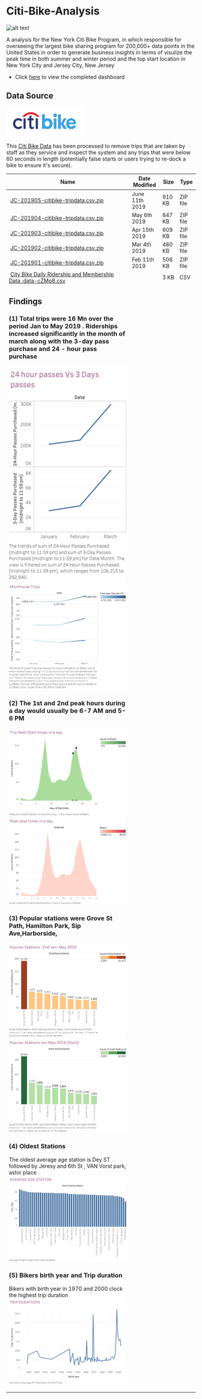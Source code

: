 
# Citi-Bike-Analysis

![alt text](https://d21xlh2maitm24.cloudfront.net/nyc/Annual-Membership-Image.png?mtime=20170331121650)


A analysis for the New York Citi Bike Program, in which responsible for overseeing the largest bike sharing program for 200,000+ data points in the United States
 in order to generate business insights in terms of visulize the peak time in both summer and winter period and the top start location in New York City and Jersey City, New Jersey
 
* Click [here](https://public.tableau.com/profile/nidhi1905#!/vizhome/CitibikesAnalysis/PeakHours?publish=yes) to view the completed dashboard




## Data Source
![alt text](Images/citibikedata.png)

This [Citi Bike Data](https://www.citibikenyc.com/system-data) has been processed to remove trips that are taken by staff as they service and inspect the system and any trips that were below 60 seconds in length 
(potentially false starts or users trying to re-dock a bike to ensure it's secure).

<table class="hide-while-loading table table-striped">
<tbody id="tbody-content">
<thead>
<tr>
<th>Name</th>
<th>Date Modified</th>
<th>Size</th>
<th>Type</th>
</tr>
</thead>
<tr>
<td>&nbsp;<a href="https://s3.amazonaws.com/tripdata/JC-201905-citibike-tripdata.csv.zip">JC-201905-citibike-tripdata.csv.zip</a></td>
<td>June 11th 2019</td>
<td>910 KB</td>
<td>ZIP file</td>
</tr>
<tr>
<td>&nbsp;<a href="https://s3.amazonaws.com/tripdata/JC-201904-citibike-tripdata.csv.zip">JC-201904-citibike-tripdata.csv.zip</a></td>
<td>May 6th 2019</td>
<td>847 KB</td>
<td>ZIP file</td>
</tr>
<tr>
<td>&nbsp;<a href="https://s3.amazonaws.com/tripdata/JC-201903-citibike-tripdata.csv.zip">JC-201903-citibike-tripdata.csv.zip</a></td>
<td>Apr 15th 2019</td>
<td>609 KB</td>
<td>ZIP file</td>
</tr>
<tr>
<td>&nbsp;<a href="https://s3.amazonaws.com/tripdata/JC-201902-citibike-tripdata.csv.zip">JC-201902-citibike-tripdata.csv.zip</a></td>
<td>Mar 4th 2019</td>
<td>480 KB</td>
<td>ZIP file</td>
</tr>
<tr>
<td>&nbsp;<a href="https://s3.amazonaws.com/tripdata/JC-201901-citibike-tripdata.csv.zip">JC-201901-citibike-tripdata.csv.zip</a></td>
<td>Feb 11th 2019</td>
<td>506 KB</td>
<td>ZIP file</td>
</tr>
<tr>
<td>&nbsp;<a href="https://datawrapper.dwcdn.net/cZMp8/5/">City Bike Daily Ridership and Membership Data :data-cZMp8.csv</a></td>
<td></td>
<td>3 KB</td>
<td>CSV</td>
</tr>
<tr>
<td>




## Findings 


### (1) Total trips were 16 Mn over the period Jan to May 2019 . Riderships increased significantly in the month of march along with the 3-day pass purchase and 24 - hour pass purchase


![alt text](https://github.com/nidhirt/Citi-Bike-Analysis-/blob/master/Images/24%20hour%20passes%20Vs%203%20Days%20passes.png)
![alt text](https://github.com/nidhirt/Citi-Bike-Analysis-/blob/master/Images/Monthwise%20Trips.png)


### (2) The 1st and 2nd peak hours during a day would usually be 6-7 AM and 5-6 PM

![alt text](https://github.com/nidhirt/Citi-Bike-Analysis-/blob/master/Images/Peak%20start%20times%20in%20a%20day.png)
![alt text](https://github.com/nidhirt/Citi-Bike-Analysis-/blob/master/Images/Peak%20stop%20times%20in%20a%20day.png)

### (3) Popular stations were Grove St Path, Hamilton Park, Sip Ave,Harborside, 
![alt Text](https://github.com/nidhirt/Citi-Bike-Analysis-/blob/master/Images/Popular%20stations%20end.png)
![alt Text](https://github.com/nidhirt/Citi-Bike-Analysis-/blob/master/Images/Popular%20stations%20start.png)


### (4) Oldest Stations

The oldest average age station is Dey ST followed by Jeresy and 6th St , VAN Vorst park, astor place
![alt text](https://github.com/nidhirt/Citi-Bike-Analysis-/blob/master/Images/AVERAGE%20AGE%20STATION.png)



### (5) Bikers birth year and Trip duration
 Bikers with birth year in 1970 and 2000 clock the highest trip duration
 ![alt text](https://github.com/nidhirt/Citi-Bike-Analysis-/blob/master/Images/TRIP%20DURATIONS.png)


